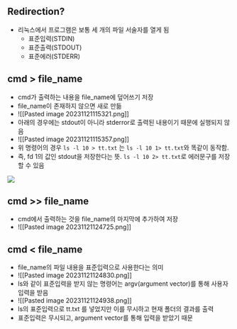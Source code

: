 ## Redirection?
- 리눅스에서 프로그램은 보통 세 개의 파일 서술자를 열게 됨
	- 표준입력(STDIN)
	- 표준출력(STDOUT)
	- 표준에러(STDERR)
## cmd > file_name
- cmd가 출력하는 내용을 file_name에 덮어쓰기 저장
- file_name이 존재하지 않으면 새로 만듦
- ![[Pasted image 20231121115321.png]]
- 아래의 경우에는 stdout이 아니라 stderror로 출력된 내용이기 때문에 실행되지 않음
- ![[Pasted image 20231121115357.png]]
- 위 명령어의 경우 `ls -l 10 > tt.txt` 는 `ls -l 10 1> tt.txt`와 똑같이 동작함. 
- 즉, fd 1의 값인 stdout을 저장한다는 뜻. `ls -l 10 2> tt.txt`로 에러문구를 저장할 수 있음

![](https://oopy.lazyrockets.com/api/v2/notion/image?src=https%3A%2F%2Fs3-us-west-2.amazonaws.com%2Fsecure.notion-static.com%2F9d55ae2c-77ab-4cfa-b374-23f975c8afa3%2FUntitled.png&blockId=b4fb1165-04c4-4a71-9412-91c9857198fd)

## cmd >> file_name
- cmd에서 출력하는 것을 file_name의 마지막에 추가하여 저장
- ![[Pasted image 20231121124725.png]]

## cmd < file_name
- file_name의 파일 내용을 표준입력으로 사용한다는 의미
- ![[Pasted image 20231121124830.png]]
- ls와 같이 표준입력을 받지 않는 명령어는 argv(argument vector)를 통해 사용자 입력을 받음
- ![[Pasted image 20231121124938.png]]
- ls의 표준입력으로 tt.txt 를 넣었지만 이를 무시하고 현재 폴더의 결과를 출력
- 표준입력은 무시되고, argument vector를 통해 입력을 받았기 때문